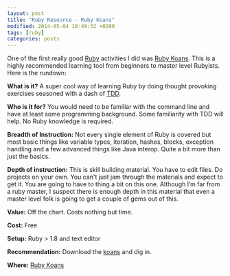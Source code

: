 ```yaml
---
layout: post
title: "Ruby Resource - Ruby Koans"
modified: 2014-05-04 18:49:32 +0200
tags: [ruby]
categories: posts
---
```

One of the first really good [Ruby](https://www.ruby-lang.org/en/ "Title") activities I did was [Ruby Koans](http://rubykoans.com "Title"). This is a highly recommended learning tool from beginners to master level Rubyists. Here is the rundown:

**What is it?** A super cool way of learning Ruby by doing thought provoking exercises seasoned with a dash of [TDD](http://en.wikipedia.org/wiki/Test-driven_development "Title").

**Who is it for?** You would need to be familiar with the command line and have at least some programming background. Some familiarity with TDD will help. No Ruby knowledge is required.

**Breadth of Instruction:** Not every single element of Ruby is covered but most basic things like variable types, iteration, hashes, blocks, exception handling and a few advanced things like Java interop. Quite a bit more than just the basics.

**Depth of instruction:** This is skill building material. You have to edit files. Do projects on your own. You can't just jam through the materials and expect to get it. You are going to have to thing a bit on this one. Although I’m far from a ruby master, I suspect there is enough depth in this material that even a master level folk is going to get a couple of gems out of this.

**Value:** Off the chart. Costs nothing but time.

**Cost:** Free

**Setup:** Ruby > 1.8 and text editor

**Recommendation:** Download the [koans](http://en.wikipedia.org/wiki/Koan "Title") and dig in. 

**Where:** [Ruby Koans](http://rubykoans.com "Title")
